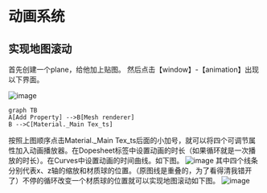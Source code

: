 # 动画系统
## 实现地图滚动
首先创建一个plane，给他加上贴图。
然后点击【window】-【animation】出现以下界面。

![image](http://note.youdao.com/yws/api/personal/file/C6DA0E0EF7BA4E518962775CCF75BA7A?method=download&shareKey=5d4447f8da522f652c016559195ca7a4)

```
graph TB
A[Add Property] -->B[Mesh renderer]
B -->C[Material._Main Tex_ts]
```
按照上图顺序点击Material._Main Tex_ts后面的小加号，就可以将四个可调节属性加入动画播放器。在Dopesheet标签中设置动画的时长（如果循环就是一次播放的时长）。在Curves中设置动画的时间曲线。如下图。
![image](http://note.youdao.com/yws/api/personal/file/785F5C3C052A4BF2BF883E4716BD389F?method=download&shareKey=5d4447f8da522f652c016559195ca7a4)
其中四个线条分别代表x、z轴的缩放和材质球的位置。（原图线是重叠的，为了看得清我错开了）不停的循环改变一个材质球的位置就可以实现地图滚动如下图。
![image](http://note.youdao.com/yws/api/personal/file/80F2F4026AED4E1BA357F34243E196B4?method=download&shareKey=5d4447f8da522f652c016559195ca7a4)